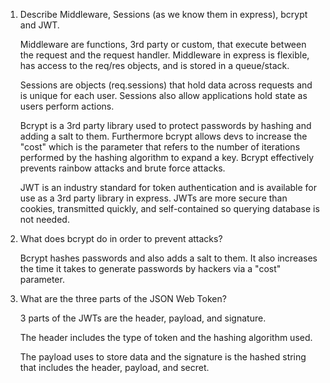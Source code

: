<!-- Answers to the Short Answer Essay Questions go here -->

1.  Describe Middleware, Sessions (as we know them in express), bcrypt and JWT.

    Middleware are functions, 3rd party or custom, that execute between the request and the request handler. Middleware in express is flexible, has access to the req/res objects, and is stored in a queue/stack.

    Sessions are objects (req.sessions) that hold data across requests and is unique for each user. Sessions also allow applications hold state as users perform actions.

    Bcrypt is a 3rd party library used to protect passwords by hashing and adding a salt to them. Furthermore bcrypt allows devs to increase the "cost" which is the parameter that refers to the number of iterations performed by the hashing algorithm to expand a key. Bcrypt effectively prevents rainbow attacks and brute force attacks.

    JWT is an industry standard for token authentication and is available for use as a 3rd party library in express. JWTs are more secure than cookies, transmitted quickly, and self-contained so querying database is not needed.

2.  What does bcrypt do in order to prevent attacks?

    Bcrypt hashes passwords and also adds a salt to them. It also increases the time it takes to generate passwords by hackers via a "cost" parameter.

3)  What are the three parts of the JSON Web Token?

    3 parts of the JWTs are the header, payload, and signature.

    The header includes the type of token and the hashing algorithm used.

    The payload uses to store data and the signature is the hashed string that includes the header, payload, and secret.
